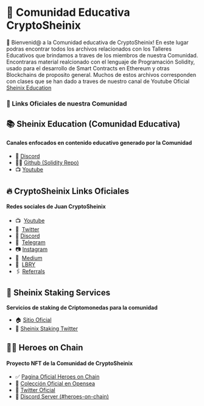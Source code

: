 # 🙌 Comunidad Educativa CryptoSheinix

👋 Bienvenid@ a la Comunidad educativa de CryptoSheinix! En este lugar podras encontrar todos los archivos relacionados con los Talleres Educativos que brindamos a traves de los miembros de nuestra Comunidad. 
Encontraras material realcionado con el lenguaje de Programación Solidity, usado para el desarrollo de Smart Contracts en Ethereum y otras Blockchains de proposito general. Muchos de estos archivos corresponden con clases que se han dado a traves de nuestro canal de Youtube Oficial [Sheinix Education](https://www.youtube.com/channel/UCSJmhyHvzgymarsPSdv24xA)  


### 🔗 Links Oficiales de nuestra Comunidad

## 📚 Sheinix Education (Comunidad Educativa)
#### Canales enfocados en contenido educativo generado por la Comunidad

- 💬  [Discord](https://discord.gg/y9QuKn2bRs)
- 👩‍💻  [Github (Solidity Repo)](https://github.com/cryptosheinix/community-solidity)
- 📺  [Youtube](https://www.youtube.com/channel/UCSJmhyHvzgymarsPSdv24xA)  


## 🔥 CryptoSheinix Links Oficiales 
#### Redes sociales de Juan CryptoSheinix

- 📺  [Youtube](https://www.youtube.com/c/CryptoSheinix)
- 🐥  [Twitter](https://twitter.com/sheinix)
- 💬  [Discord](https://discord.gg/y9QuKn2bRs)
- 💬  [Telegram](https://t.me/cryptosheinixchat)
- 📷  [Instagram](https://www.instagram.com/crypto.sheinix/)
- 📖  [Medium](https://medium.com/@sheinix)
- 📙  [LBRY](https://open.lbry.com/@CryptoSheinix:d)
- 🖇  [Referrals](https://github.com/cryptosheinix/colaboraciones)  

## 🥩 Sheinix Staking Services
**Servicios de staking de Criptomonedas para la comunidad**  
- 🏠  [Sitio Oficial](https://sheinixstaking.github.io/)  
- 🐥  [Sheinix Staking Twitter](https://twitter.com/SheinixStaking/)

## 🦸‍♀️ Heroes on Chain 
#### Proyecto NFT de la Comunidad de CryptoSheinix

- ✅  [Pagina Oficial Heroes on Chain](https://heroesonchain.com/)
- 🧸  [Colección Oficial en Opensea](https://opensea.io/collection/heroes-on-chain)
- 🐥  [Twitter Oficial](https://twitter.com/heroesonchain)
- 💬  [Discord Server (#heroes-on-chain)](https://discord.gg/y9QuKn2bRs)